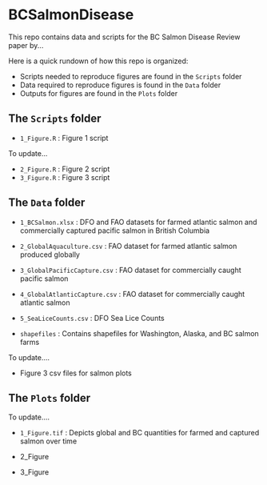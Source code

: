 # BCSalmonDisease

This repo contains data and scripts for the BC Salmon Disease Review paper by...

Here is a quick rundown of how this repo is organized:

- Scripts needed to reproduce figures are found in the `Scripts` folder 
- Data required to reproduce figures is found in the `Data` folder 
- Outputs for figures are found in the `Plots` folder

## The `Scripts` folder ## 

- `1_Figure.R` : Figure 1 script

To update...
- `2_Figure.R` : Figure 2 script
- `3_Figure.R` : Figure 3 script


## The `Data` folder ##

- `1_BCSalmon.xlsx` : DFO and FAO datasets for farmed atlantic salmon and commercially captured pacific salmon in British Columbia 
- `2_GlobalAquaculture.csv` : FAO dataset for farmed atlantic salmon produced globally 
- `3_GlobalPacificCapture.csv` : FAO dataset for commercially caught pacific salmon  
- `4_GlobalAtlanticCapture.csv` : FAO dataset for commercially caught atlantic salmon

- `5_SeaLiceCounts.csv` : DFO Sea Lice Counts 

- `shapefiles` : Contains shapefiles for Washington, Alaska, and BC salmon farms

To update....

- Figure 3 csv files for salmon plots 

## The `Plots` folder ##

To update....

- `1_Figure.tif` : Depicts global and BC quantities for farmed and captured salmon over time 


- 2_Figure 
- 3_Figure